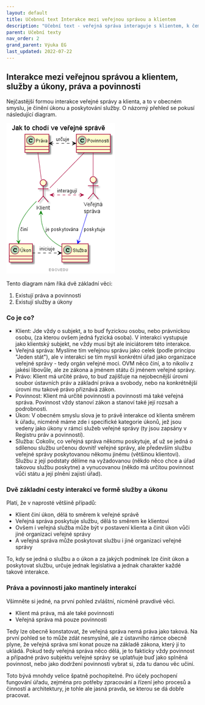 ```yaml
---
layout: default
title: Učebnní text Interakce mezi veřejnou správou a klientem
description: "Učební text - veřejná správa interaguje s klientem, k čemuž definuje služby a úkony, přehledné to vysvětluje i s podrobnostmi tento učební text"
parent: Učební texty
nav_order: 2
grand_parent: Výuka EG
last_updated: 2022-07-22
---
```



## Interakce mezi veřejnou správou a klientem, služby a úkony, práva a povinnosti

Nejčastější formou interakce veřejné správy a klienta, a to v obecném smyslu, je činění úkonu a poskytování služby. O názorný přehled se pokusí následující diagram.

![Obrázek [prava-sluzby-klienti-vs]: Interakce klienta a VS - služby a úkony a práva a povinnosti, Zdroj: Učební texty EGOVedu - EGdílna](https://github.com/egdilna/egovedu/raw/main/diagramy/Edu/prava-sluzby-klienti-vs.png)


Tento diagram nám říká dvě základní věci:

1. Existují práva a povinnosti
2. Existují služby a úkony


### Co je co?

- Klient: Jde vždy o subjekt, a to buď fyzickou osobu, nebo právnickou osobu, (za kterou ovšem jedná fyzická osoba). V interakci vystupuje jako klientský subjekt, ne vždy musí být ale iniciátorem této interakce.
- Veřejná správa: Myslíme tím veřejnou správu jako celek (podle principu "Jeden stát"), ale v interakci se tím myslí konkrétní úřad jako organizace veřejné správy - tedy orgán veřejné moci. OVM něco činí, a to nikoliv z jakési libovůle, ale ze zákona a jménem státu či jménem veřejné správy.
- Právo: Klient má určité právo, to buď zajišťuje na nejobecnější úrovni soubor ústavních práv a základní práva a svobody, nebo na konkrétnější úrovni mu takové právo přiznává zákon.
- Povinnost: Klient má určité povinnosti a povinnosti má také veřejná správa. Povinnost vždy stanoví zákon a stanoví také její rozsah a podrobnosti.
- Úkon: V obecném smyslu slova je to právě interakce od klienta směrem k úřadu, nicméně máme zde i specifické kategorie úkonů, jež jsou vedeny jako úkony v rámci služeb veřejné správy (ty jsou zapsány v Registru práv a povinností).
- Služba: Cokoliv, co veřejná správa někomu poskytuje, ať už se jedná o sdílenou službu určenou dovnitř veřejné správy, ale především službu veřejné správy poskytovanou někomu jinému (většinou klientovi). Službu z její podstaty dělíme na vyžadovanou (někdo něco chce a úřad takovou službu poskytne) a vynucovanou (někdo má určitou povinnost vůči státu a její plnění zajistí úřad).


### Dvě základní cesty interakcí ve formě služby a úkonu

Platí, že v naprosté většině případů:

- Klient činí úkon, dělá to směrem k veřejné správě
- Veřejná správa poskytuje službu, dělá to směrem ke klientovi
- Ovšem i veřejná služba může být v postavení klienta a činit úkon vůči jiné organizaci veřejné správy
- A veřejná správa může poskytovat službu i jiné organizaci veřejné správy

To, kdy se jedná o službu a o úkon a za jakých podmínek lze činit úkon a poskytovat službu, určuje jednak legislativa a jednak charakter každé takové interakce.

### Práva a povinnosti jako mantinely interakcí

Všimněte si jedné, na první pohled zvláštní, nicméně pravdivé věci.

- Klient má práva, má ale také povinnosti
- Veřejná správa má pouze povinnosti

Tedy lze obecně konstatovat, že veřejná správa nemá práva jako taková. Na první pohled se to může zdát nesmyslné, ale z ústavního rámce obecně plyne, že veřejná správa smí konat pouze na základě zákona, který jí to ukládá. Pokud tedy veřejná správa něco dělá, je to fakticky vždy povinnost a případné právo subjektu veřejné správy se uplatňuje buď jako splněná povinnost, nebo jako dodržení povinnosti vybrat si, zda tu danou věc učiní.

Toto bývá mnohdy velice špatně pochopitelné. Pro účely pochopení fungování úřadu, zejména pro potřeby zpracování a řízení jeho procesů a činností a architektury, je tohle ale jasná pravda, se kterou se dá dobře pracovat.


